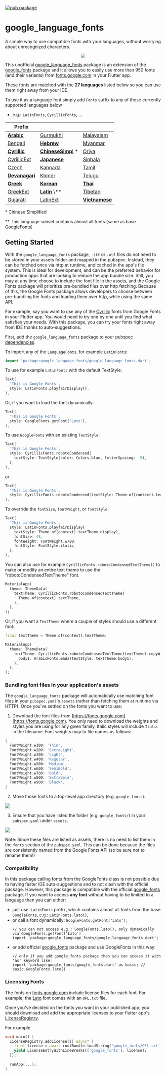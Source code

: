 [![pub package](https://img.shields.io/pub/v/google_language_fonts.svg)](https://pub.dev/packages/google_language_fonts)

# google_language_fonts

A simple way to use compatible fonts with your languages, without worrying about unrecognized characters.

<p align="center">
<img style="zoom: 0.8" src="https://raw.githubusercontent.com/mzdm/google-language-fonts-flutter/master/readme_images/comparation.png" />
</p>

This unofficial [google_language_fonts](https://pub.dev/packages/google_language_fonts) package is an extension of the [google_fonts](https://pub.dev/packages/google_fonts) package and it allows you to easily use more than 950 fonts
(and their variants) from [fonts.google.com](https://fonts.google.com/) in your Flutter app.

These fonts are matched with the **27 languages** listed below so you can use them right away from your IDE.

To use it as a language font simply add `Fonts` suffix to any of these currently supported languages below

- e.g.: `LatinFonts`, `CyrillicFonts`, ...

| Prefix | | |
|-|-|-|
| [**Arabic**](https://en.wikipedia.org/wiki/Arabic_script_in_Unicode#Compact_table) | [Gurmukhi](https://en.wikipedia.org/wiki/Gurmukhi_(Unicode_block)) | [Malayalam](https://en.wikipedia.org/wiki/Malayalam_(Unicode_block)) |
| [Bengali](https://en.wikipedia.org/wiki/Bengali_(Unicode_block)) | [**Hebrew**](https://en.wikipedia.org/wiki/Hebrew_(Unicode_block)) | [Myanmar](https://en.wikipedia.org/wiki/Myanmar_(Unicode_block)) |
| [**Cyrillic**](https://en.wikipedia.org/wiki/Cyrillic_(Unicode_block)) | [**ChineseSimpl**](https://en.wikipedia.org/wiki/Simplified_Chinese_characters) * | [Oriya](https://en.wikipedia.org/wiki/Oriya_(Unicode_block)) |
| [CyrillicExt](https://en.wikipedia.org/wiki/Cyrillic_script#Unicode) | [**Japanese**](https://en.wikipedia.org/wiki/Japanese_writing_system) | [Sinhala](https://en.wikipedia.org/wiki/Sinhala_(Unicode_block)) |
| [Czech](https://unicode-table.com/en/alphabets/czech/) | [Kannada](https://en.wikipedia.org/wiki/Kannada_(Unicode_block)) | [Tamil](https://en.wikipedia.org/wiki/Tamil_(Unicode_block)) |
| [**Devanagari**](https://en.wikipedia.org/wiki/Devanagari_(Unicode_block)) | [Khmer](https://en.wikipedia.org/wiki/Khmer_(Unicode_block)) | [Telugu](https://en.wikipedia.org/wiki/Telugu_(Unicode_block)) |
| [**Greek**](https://en.wikipedia.org/wiki/Greek_and_Coptic) | [**Korean**](https://en.wikipedia.org/wiki/Korean_language#Writing_system) | [**Thai**](https://en.wikipedia.org/wiki/Thai_(Unicode_block)) |
| [GreekExt](https://en.wikipedia.org/wiki/Greek_Extended) | [**Latin**](https://en.wikipedia.org/wiki/Basic_Latin_(Unicode_block)) \** | [Tibetan](https://en.wikipedia.org/wiki/Tibetan_(Unicode_block)) |
| [Gujarati](https://en.wikipedia.org/wiki/Gujarati_(Unicode_block)) | [LatinExt](https://en.wikipedia.org/wiki/Latin_Extended-A#Compact_table) | [**Vietnamese**](https://en.wikipedia.org/wiki/Vietnamese_language_and_computers#Fonts_and_character_encodings) |

\* Chinese Simplified

\** This language subset contains almost all fonts (same as base GoogleFonts)

## Getting Started

With the `google_language_fonts` package, `.ttf` or `.otf` files do not need to be stored in your assets folder and mapped in
the pubspec. Instead, they can be fetched once via http at runtime, and cached in the app's file system. This is ideal for development, and can be the preferred behavior for production apps that
are looking to reduce the app bundle size. Still, you may at any time choose to include the font file in the assets, and the Google Fonts package will prioritize pre-bundled files over http fetching.
Because of this, the Google Fonts package allows developers to choose between pre-bundling the fonts and loading them over http, while using the same API.

For example, say you want to use any of the [Cyrillic](https://fonts.google.com/?sort=popularity&subset=cyrillic) fonts from Google Fonts in your Flutter app. You would need to try one by one until you find what satisfies your needs. With this package, you can try your fonts right away from IDE thanks to auto-suggestions.

First, add the `google_language_fonts` package to your [pubspec dependencies](https://pub.dev/packages/google_language_fonts#-installing-tab-).

To import any of the `LanguageFonts`, for example `LatinFonts`:

```dart
import 'package:google_language_fonts/google_language_fonts.dart';
```

To use for example `LatinFonts` with the default TextStyle:

```dart
Text(
  'This is Google Fonts',
  style: LatinFonts.playfairDisplay(),
),
```

Or, if you want to load the font dynamically:

```dart
Text(
  'This is Google Fonts',
  style: GoogleFonts.getFont('Lato'),
),
```

To use `GoogleFonts` with an existing `TextStyle`:

```dart
Text(
  'This is Google Fonts',
  style: CyrillicFonts.robotoCondensed(
    textStyle: TextStyle(color: Colors.blue, letterSpacing: .5),
  ),
),
```

or

```dart
Text(
  'This is Google Fonts',
  style: CyrillicFonts.robotoCondensed(textStyle: Theme.of(context).textTheme.display1),
),
```

To override the `fontSize`, `fontWeight`, or `fontStyle`:

```dart
Text(
  'This is Google Fonts',
  style: LatinFonts.playfairDisplay(
    textStyle: Theme.of(context).textTheme.display1,
    fontSize: 48,
    fontWeight: FontWeight.w700,
    fontStyle: FontStyle.italic,
  ),
),
```

You can also use for example `CyrillicFonts.robotoCondensedTextTheme()` to make or modify an entire text theme to use the "robotoCondensedTextTheme" font.

```dart
MaterialApp(
  theme: ThemeData(
    textTheme: CyrillicFonts.robotoCondensedTextTheme(
      Theme.of(context).textTheme,
    ),
  ),
);
```

Or, if you want a `TextTheme` where a couple of styles should use a different font:

```dart
final textTheme = Theme.of(context).textTheme;

MaterialApp(
  theme: ThemeData(
    textTheme: CyrillicFonts.robotoCondensedTextTheme(textTheme).copyWith(
      body1: ArabicFonts.mada(textStyle: textTheme.body1),
    ),
  ),
);
```

### Bundling font files in your application's assets

The `google_language_fonts` package will automatically use matching font files in your `pubspec.yaml`'s
`assets` (rather than fetching them at runtime via HTTP). Once you've settled on the fonts
you want to use:

1. Download the font files from [https://fonts.google.com](https://fonts.google.com).
You only need to download the weights and styles you are using for any given family.
Italic styles will include `Italic` in the filename. Font weights map to file names as follows:

```dart
{
  FontWeight.w100: 'Thin',
  FontWeight.w200: 'ExtraLight',
  FontWeight.w300: 'Light',
  FontWeight.w400: 'Regular',
  FontWeight.w500: 'Medium',
  FontWeight.w600: 'SemiBold',
  FontWeight.w700: 'Bold',
  FontWeight.w800: 'ExtraBold',
  FontWeight.w900: 'Black',
}
```

2. Move those fonts to a top-level app directory (e.g. `google_fonts`).

![](https://raw.githubusercontent.com/material-foundation/google-fonts-flutter/master/readme_images/google_fonts_folder.png)

3. Ensure that you have listed the folder (e.g. `google_fonts/`) in your `pubspec.yaml` under `assets`.

![](https://raw.githubusercontent.com/material-foundation/google-fonts-flutter/master/readme_images/google_fonts_pubspec_assets.png)

Note: Since these files are listed as assets, there is no need to list them in the `fonts` section
of the `pubspec.yaml`. This can be done because the files are consistently named from the Google Fonts API
(so be sure not to rename them!)

### Compatibility
In this package calling fonts from the GoogleFonts class is not possible due to having faster IDE auto-suggestions and to not clash with the official package. However, this package is compatible with the official [google_fonts](https://pub.dev/packages/google_fonts) package. If you want to access **any font** without having to be limited to a language then you can either:
- just use` LatinFonts` prefix, which contains almost all fonts from the base `GoogleFonts`, e.g.: `LatinFonts.lato()`,
- or call a font dynamically: `GoogleFonts.getFont('Lato')`,
	```
	// you can not access e.g.: GoogleFonts.lato(), only dynamically via GoogleFonts.getFont('Lato')
	import 'package:google_language_fonts/google_language_fonts.dart';
    ```
- or add official [google_fonts](https://pub.dev/packages/google_fonts) package and use GoogleFonts in this way:
	```
	// only if you add google_fonts package then you can access it with 'as' keyword like:
	import 'package:google_fonts/google_fonts.dart' as basic; // basic.GoogleFonts.lato()
	```

### Licensing Fonts
The fonts on [fonts.google.com](https://fonts.google.com/) include license files for each font. For
example, the [Lato](https://fonts.google.com/specimen/Lato) font comes with an `OFL.txt` file.

Once you've decided on the fonts you want in your published app, you should download and add the appropriate
licenses to your flutter app's [LicenseRegistry](https://api.flutter.dev/flutter/foundation/LicenseRegistry-class.html).

For example:
```dart
void main() {
  LicenseRegistry.addLicense(() async* {
    final license = await rootBundle.loadString('google_fonts/OFL.txt');
    yield LicenseEntryWithLineBreaks(['google_fonts'], license);
  });
  
  runApp(...);
}
```
